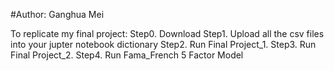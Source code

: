 
#Author: Ganghua Mei

To replicate my final project:
Step0. Download 
Step1. Upload all the csv files into your jupter notebook dictionary
Step2. Run Final Project_1.
Step3. Run Final Project_2.
Step4. Run Fama_French 5 Factor Model
